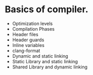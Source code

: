 # Basics of compiler.
- Optimization levels
- Compilation Phases
- Header files
- Header guards
- Inline variables
- clang-format
- Dynamic and static linking
- Static Library and static linking
- Shared Library and dynamic linking
